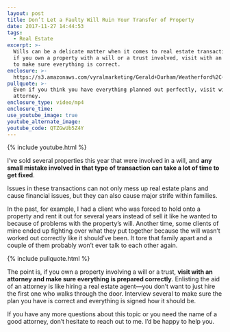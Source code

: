 ```yaml
---
layout: post
title: Don’t Let a Faulty Will Ruin Your Transfer of Property
date: 2017-11-27 14:44:53
tags:
  - Real Estate
excerpt: >-
  Wills can be a delicate matter when it comes to real estate transactions, so
  if you own a property with a will or a trust involved, visit with an attorney
  to make sure everything is correct.
enclosure: >-
  https://s3.amazonaws.com/vyralmarketing/Gerald+Durham/Weatherford%2C+TX+Real+Estate+Wills%2C+Probate%2C+and+Trusts.mp4
pullquote: >-
  Even if you think you have everything planned out perfectly, visit with an
  attorney.
enclosure_type: video/mp4
enclosure_time:
use_youtube_image: true
youtube_alternate_image:
youtube_code: QTZGwUb5Z4Y
---
```



{% include youtube.html %}

I’ve sold several properties this year that were involved in a will, and **any small mistake involved in that type of transaction can take a lot of time to get fixed**.&nbsp;

Issues in these transactions can not only mess up real estate plans and cause financial issues, but they can also cause major strife within families.&nbsp;

In the past, for example, I had a client who was forced to hold onto a property and rent it out for several years instead of sell it like he wanted to because of problems with the property’s will. Another time, some clients of mine ended up fighting over what they put together because the will wasn’t worked out correctly like it should’ve been. It tore that family apart and a couple of them probably won’t ever talk to each other again.&nbsp;

{% include pullquote.html %}

The point is, if you own a property involving a will or a trust, **visit with an attorney and make sure everything is prepared correctly**. Enlisting the aid of an attorney is like hiring a real estate agent—you don’t want to just hire the first one who walks through the door. Interview several to make sure the plan you have is correct and everything is signed how it should be.&nbsp;

If you have any more questions about this topic or you need the name of a good attorney, don’t hesitate to reach out to me. I’d be happy to help you.&nbsp;